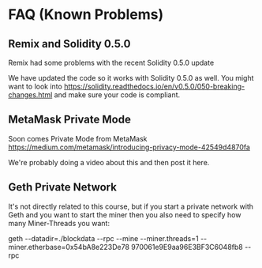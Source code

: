 # FAQ (Known Problems)


## Remix and Solidity 0.5.0
Remix had some problems with the recent Solidity 0.5.0 update

We have updated the code so it works with Solidity 0.5.0 as well. You might want to look into 
https://solidity.readthedocs.io/en/v0.5.0/050-breaking-changes.html
and make sure your code is compliant.


## MetaMask Private Mode
Soon comes Private Mode from MetaMask 
https://medium.com/metamask/introducing-privacy-mode-42549d4870fa

We're probably doing a video about this and then post it here.

## Geth Private Network
It's not directly related to this course, but if you start a private network with Geth and you want to start the miner then you also need to specify how many Miner-Threads you want:

   geth --datadir=./blockdata --rpc --mine --miner.threads=1 --miner.etherbase=0x54bA8e223De78
970061e9E9aa96E3BF3C6048fb8 --rpc

